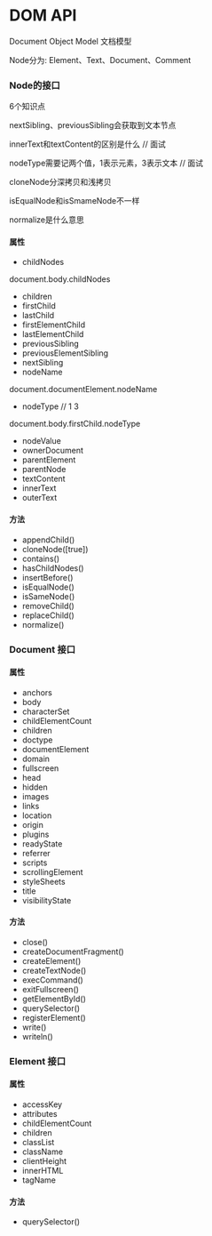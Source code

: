 # DOM API

Document Object Model 文档模型

Node分为: Element、Text、Document、Comment

### Node的接口

6个知识点

nextSibling、previousSibling会获取到文本节点

innerText和textContent的区别是什么 // 面试

nodeType需要记两个值，1表示元素，3表示文本 // 面试

cloneNode分深拷贝和浅拷贝

isEqualNode和isSmameNode不一样

normalize是什么意思

#### 属性

* childNodes

document.body.childNodes

* children
* firstChild
* lastChild
* firstElementChild
* lastElementChild
* previousSibling
* previousElementSibling
* nextSibling
* nodeName

document.documentElement.nodeName

* nodeType // 1 3

document.body.firstChild.nodeType

* nodeValue
* ownerDocument
* parentElement
* parentNode
* textContent
* innerText
* outerText

#### 方法

* appendChild()
* cloneNode([true])
* contains()
* hasChildNodes()
* insertBefore()
* isEqualNode()
* isSameNode()
* removeChild()
* replaceChild()
* normalize()

### Document 接口

#### 属性

* anchors
* body
* characterSet
* childElementCount
* children
* doctype
* documentElement
* domain
* fullscreen
* head
* hidden
* images
* links
* location
* origin
* plugins
* readyState
* referrer
* scripts
* scrollingElement
* styleSheets
* title
* visibilityState

#### 方法

* close()
* createDocumentFragment()
* createElement()
* createTextNode()
* execCommand()
* exitFullscreen()
* getElementById()
* querySelector()
* registerElement()
* write()
* writeln()

### Element 接口

#### 属性

* accessKey
* attributes
* childElementCount
* children
* classList
* className
* clientHeight
* innerHTML
* tagName

#### 方法

* querySelector()















